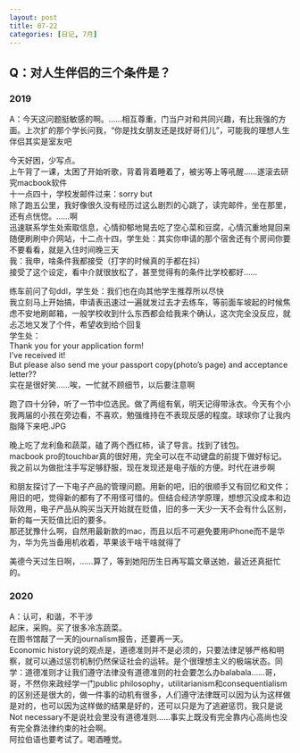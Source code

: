 ```yaml
---
layout: post
title: 07-22
categories: [日记, 7月]
---
```

## Q：对人生伴侣的三个条件是？

### 2019
A：今天这问题挺敏感的啊。……相互尊重，门当户对和共同兴趣，有比我强的方面。上次扩的那个学长问我，“你是找女朋友还是找好哥们儿”，可能我的理想人生伴侣其实是室友吧  

今天好困，少写点。  
上午背了一课，太困了开始听歌，背着背着睡着了，被劣等上等吼醒……遂滚去研究macbook软件  
十一点四十，学校发邮件过来：sorry but  
除了跑五公里，我好像很久没有经历过这么剧烈的心跳了，读完邮件，坐在那里，还有点恍惚。……啊  
迅速联系学生处索取信息，心情抑郁地晃去吃了空心菜和豆腐，心情沉重地晃回来随便刷刷中介网站，十二点十四，学生处：其实你申请的那个宿舍还有个房间你要不要看看，就是入住时间晚三天  
我：我申，啥条件我都接受（打字的时候真的手都在抖）  
接受了这个设定，看中介就很放松了，甚至觉得有的条件比学校都好……  

练车前问了句ddl，学生处：我们也在向其他学生推荐所以尽快  
我立刻马上开始搞，申请表迅速过一遍就发过去才去练车，等前面车坡起的时候焦虑不安地刷邮箱，一般学校收到什么东西都会给我来个确认，这次完全没反应，就忐忑地又发了个件，希望收到给个回复  
学生处：  
Thank you for your application form!  
I’ve received it!  
But please also send me your passport copy(photo’s page) and acceptance letter??  
实在是很好笑……唉，一忙就不顾细节，以后要注意啊  

跑了四十分钟，听了一节中位选民。做了两组有氧，明天记得带泳衣。今天有个小我两届的小孩在旁边看，不喜欢，勉强维持在不表现反感的程度。球球你了让我内脂降下来吧.JPG  

晚上吃了龙利鱼和蔬菜，磕了两个西红柿，读了导言。找到了钱包。  
macbook pro的touchbar真的很好用，完全可以在不动键盘的前提下做好标记。我之前以为做批注手写足够舒服，现在发现还是电子版的方便。时代在进步啊  

和朋友探讨了一下电子产品的管理问题。用新的吧，旧的很顺手又有回忆和文件；用旧的吧，觉得新的都有了不用怪可惜的。但结合经济学原理，想想沉没成本和边际效用，电子产品从购买当天开始就在贬值，旧的多一天少一天不会有什么区别，新的每一天贬值比旧的要多。  
那还犹豫什么啊，自然用最新款的mac，而且以后不可避免要用iPhone而不是华为，华为先当备用机收着，苹果该干啥干啥就得了  

美德今天过生日啊，……算了，等到她阳历生日再写篇文章送她，最近还真挺忙的。  

### 2020
A：认可，和谐，不干涉  
起床，采购。买了很多冷冻蔬菜。  
在图书馆敲了一天的journalism报告，还要再一天。  
Economic history说的观点是，道德准则并不是必须的，只要法律足够严格和明察，就可以通过惩罚机制仍然保证社会的运转。是个很理想主义的极端状态。同学：道德准则才让我们遵守法律没有道德准则的社会要怎么办balabala……哥，哥，不然你来政经学一门public philosophy，utilitarianism和consequentialism的区别还是很大的，做一件事的动机有很多，人们遵守法律既可以因为认为这样做是对的，也可以因为这样做的结果是好的，还可以只是为了逃避惩罚，我只是说Not necessary不是说社会里没有道德准则……事实上既没有完全靠内心高尚也没有完全靠法律约束的社会啊。  
阿拉伯语也要考试了。喝酒睡觉。  
